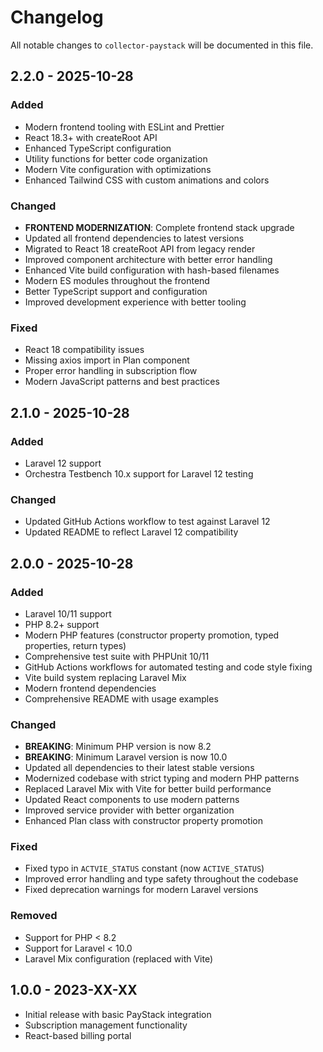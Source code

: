 # Changelog

All notable changes to `collector-paystack` will be documented in this file.

## 2.2.0 - 2025-10-28

### Added
- Modern frontend tooling with ESLint and Prettier
- React 18.3+ with createRoot API
- Enhanced TypeScript configuration
- Utility functions for better code organization
- Modern Vite configuration with optimizations
- Enhanced Tailwind CSS with custom animations and colors

### Changed
- **FRONTEND MODERNIZATION**: Complete frontend stack upgrade
- Updated all frontend dependencies to latest versions
- Migrated to React 18 createRoot API from legacy render
- Improved component architecture with better error handling
- Enhanced Vite build configuration with hash-based filenames
- Modern ES modules throughout the frontend
- Better TypeScript support and configuration
- Improved development experience with better tooling

### Fixed
- React 18 compatibility issues
- Missing axios import in Plan component
- Proper error handling in subscription flow
- Modern JavaScript patterns and best practices

## 2.1.0 - 2025-10-28

### Added
- Laravel 12 support
- Orchestra Testbench 10.x support for Laravel 12 testing

### Changed
- Updated GitHub Actions workflow to test against Laravel 12
- Updated README to reflect Laravel 12 compatibility

## 2.0.0 - 2025-10-28

### Added
- Laravel 10/11 support
- PHP 8.2+ support
- Modern PHP features (constructor property promotion, typed properties, return types)
- Comprehensive test suite with PHPUnit 10/11
- GitHub Actions workflows for automated testing and code style fixing
- Vite build system replacing Laravel Mix
- Modern frontend dependencies
- Comprehensive README with usage examples

### Changed
- **BREAKING**: Minimum PHP version is now 8.2
- **BREAKING**: Minimum Laravel version is now 10.0
- Updated all dependencies to their latest stable versions
- Modernized codebase with strict typing and modern PHP patterns
- Replaced Laravel Mix with Vite for better build performance
- Updated React components to use modern patterns
- Improved service provider with better organization
- Enhanced Plan class with constructor property promotion

### Fixed
- Fixed typo in `ACTVIE_STATUS` constant (now `ACTIVE_STATUS`)
- Improved error handling and type safety throughout the codebase
- Fixed deprecation warnings for modern Laravel versions

### Removed
- Support for PHP < 8.2
- Support for Laravel < 10.0
- Laravel Mix configuration (replaced with Vite)

## 1.0.0 - 2023-XX-XX

- Initial release with basic PayStack integration
- Subscription management functionality
- React-based billing portal
